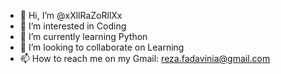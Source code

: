 - 👋 Hi, I’m @xXllRaZoRllXx
- 👀 I’m interested in Coding 
- 🌱 I’m currently learning Python
- 💞️ I’m looking to collaborate on Learning
- 📫 How to reach me on my Gmail: reza.fadavinia@gmail.com

<!---
xXllRaZoRllXx/xXllRaZoRllXx is a ✨ special ✨ repository because its `README.md` (this file) appears on your GitHub profile.
You can click the Preview link to take a look at your changes.
--->
